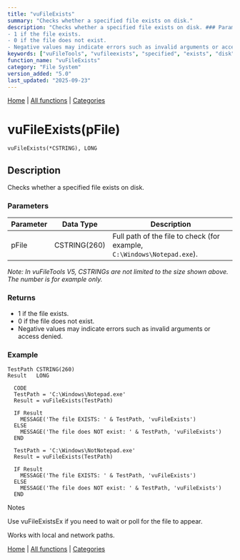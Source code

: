 ```yaml
---
title: "vuFileExists"
summary: "Checks whether a specified file exists on disk."
description: "Checks whether a specified file exists on disk. ### Parameters _Note: In vuFileTools V5, CSTRINGs are not limited to the size shown above. The number is for example only._ ### Returns
- 1 if the file exists.  
- 0 if the file does not exist.  
- Negative values may indicate errors such as invalid arguments or access denied. ### Example Notes Use vuFileExistsEx if you need to wait or poll for the file to appear. Works with local and network paths. [Home](../index.md) | [All functions](index.md) | [Categories](../categories/index.md)"
keywords: ["vuFileTools", "vufileexists", "specified", "exists", "disk", "whether", "system", "Clarion", "checks", "Windows", "file"]
function_name: "vuFileExists"
category: "File System"
version_added: "5.0"
last_updated: "2025-09-23"
---
```


[Home](../index.md) | [All functions](index.md) | [Categories](../categories/index.md)

# vuFileExists(pFile)

```Prototype
vuFileExists(*CSTRING), LONG
```


## Description
Checks whether a specified file exists on disk.

### Parameters

| Parameter | Data Type    | Description                                                                 |
|-----------|--------------|-----------------------------------------------------------------------------|
| pFile     | CSTRING(260) | Full path of the file to check (for example, `C:\Windows\Notepad.exe`).     |

_Note: In vuFileTools V5, CSTRINGs are not limited to the size shown above. The number is for example only._

### Returns
- 1 if the file exists.  
- 0 if the file does not exist.  
- Negative values may indicate errors such as invalid arguments or access denied.

### Example

```Clarion
TestPath CSTRING(260)
Result   LONG

  CODE
  TestPath = 'C:\Windows\Notepad.exe'
  Result = vuFileExists(TestPath)

  IF Result
    MESSAGE('The file EXISTS: ' & TestPath, 'vuFileExists')
  ELSE
    MESSAGE('The file does NOT exist: ' & TestPath, 'vuFileExists')
  END

  TestPath = 'C:\Windows\NotNotepad.exe'
  Result = vuFileExists(TestPath)

  IF Result
    MESSAGE('The file EXISTS: ' & TestPath, 'vuFileExists')
  ELSE
    MESSAGE('The file does NOT exist: ' & TestPath, 'vuFileExists')
  END

```
Notes

Use vuFileExistsEx if you need to wait or poll for the file to appear.

Works with local and network paths.

[Home](../index.md) | [All functions](index.md) | [Categories](../categories/index.md)
